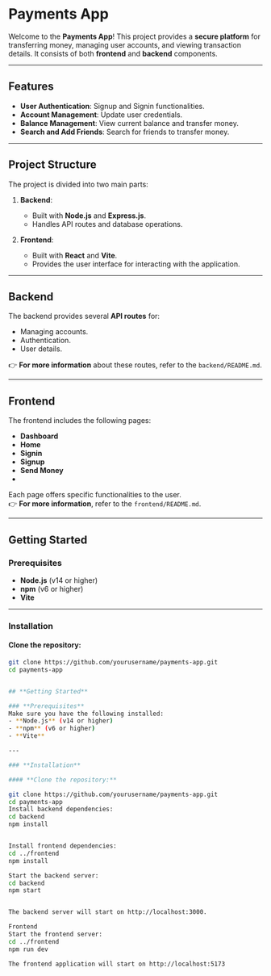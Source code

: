 # **Payments App**

Welcome to the **Payments App**! This project provides a **secure platform** for transferring money, managing user accounts, and viewing transaction details. It consists of both **frontend** and **backend** components.

---

## **Features**
- **User Authentication**: Signup and Signin functionalities.
- **Account Management**: Update user credentials.
- **Balance Management**: View current balance and transfer money.
- **Search and Add Friends**: Search for friends to transfer money.

---

## **Project Structure**
The project is divided into two main parts:

1. **Backend**:
   - Built with **Node.js** and **Express.js**.
   - Handles API routes and database operations.

2. **Frontend**:
   - Built with **React** and **Vite**.
   - Provides the user interface for interacting with the application.

---

## **Backend**
The backend provides several **API routes** for:
- Managing accounts.
- Authentication.
- User details.

👉 **For more information** about these routes, refer to the `backend/README.md`.

---

## **Frontend**
The frontend includes the following pages:
- **Dashboard**
- **Home**
- **Signin**
- **Signup**
- **Send Money**
- 

Each page offers specific functionalities to the user.  
👉 **For more information**, refer to the `frontend/README.md`.

---

## **Getting Started**

### **Prerequisites**
- **Node.js** (v14 or higher)
- **npm** (v6 or higher)
- **Vite**

---

### **Installation**

#### **Clone the repository:**
```bash
git clone https://github.com/yourusername/payments-app.git
cd payments-app


## **Getting Started**

### **Prerequisites**
Make sure you have the following installed:
- **Node.js** (v14 or higher)
- **npm** (v6 or higher)
- **Vite**

---

### **Installation**

#### **Clone the repository:**

git clone https://github.com/yourusername/payments-app.git
cd payments-app
Install backend dependencies:
cd backend
npm install


Install frontend dependencies:
cd ../frontend
npm install

Start the backend server:
cd backend
npm start


The backend server will start on http://localhost:3000.

Frontend
Start the frontend server:
cd ../frontend
npm run dev

The frontend application will start on http://localhost:5173
